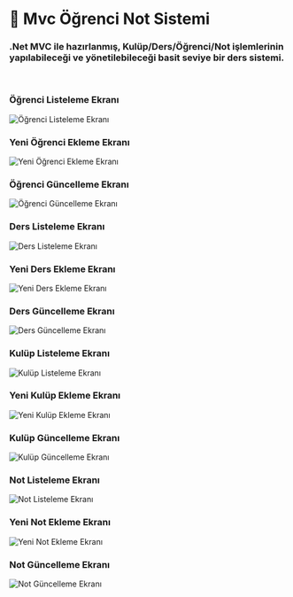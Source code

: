 <h1> 🚀 Mvc Öğrenci Not Sistemi </h1>
<h3>.Net MVC ile hazırlanmış, Kulüp/Ders/Öğrenci/Not işlemlerinin yapılabileceği ve yönetilebileceği basit seviye bir ders sistemi.</h3><br />

<h3>Öğrenci Listeleme Ekranı</h3>
<img src="https://github.com/user-attachments/assets/8f67cbce-f832-473d-a2e2-eb94a53c52c5" title="Öğrenci Listeleme Ekranı" alt="Öğrenci Listeleme Ekranı">

<h3>Yeni Öğrenci Ekleme Ekranı</h3>
<img src="https://github.com/user-attachments/assets/8720a1ee-a10c-4672-97da-fef31f45cef2" title="Yeni Öğrenci Ekleme Ekranı" alt="Yeni Öğrenci Ekleme Ekranı">

<h3>Öğrenci Güncelleme Ekranı</h3>
<img src="https://github.com/user-attachments/assets/2d0bcf73-a9c5-4352-bf03-0e42c0407e53" title="Öğrenci Güncelleme Ekranı" alt="Öğrenci Güncelleme Ekranı">

<h3>Ders Listeleme Ekranı</h3>
<img src="https://github.com/user-attachments/assets/89e51ec2-1d47-4c12-b235-d482486e0699" title="Ders Listeleme Ekranı" alt="Ders Listeleme Ekranı">

<h3>Yeni Ders Ekleme Ekranı</h3>
<img src="https://github.com/user-attachments/assets/6a9a7da8-1020-4900-bc2d-9c7d9f869e6a" title="Yeni Ders Ekleme Ekranı" alt="Yeni Ders Ekleme Ekranı">

<h3>Ders Güncelleme Ekranı</h3>
<img src="https://github.com/user-attachments/assets/242f2f38-e1ec-4aa1-a172-8304868e1a12" title="Ders Güncelleme Ekranı" alt="Ders Güncelleme Ekranı">

<h3>Kulüp Listeleme Ekranı</h3>
<img src="https://github.com/user-attachments/assets/2320d23f-2e30-4daa-978d-d9e02dcd2646" title="Kulüp Listeleme Ekranı" alt="Kulüp Listeleme Ekranı">

<h3>Yeni Kulüp Ekleme Ekranı</h3>
<img src="https://github.com/user-attachments/assets/e49b93d3-103b-41a5-9256-19dbc9f38c71" title="Yeni Kulüp Ekleme Ekranı" alt="Yeni Kulüp Ekleme Ekranı">

<h3>Kulüp Güncelleme Ekranı</h3>
<img src="https://github.com/user-attachments/assets/f0f845a9-574a-4351-abf7-e184d5d9180e" title="Kulüp Güncelleme Ekranı" alt="Kulüp Güncelleme Ekranı">

<h3>Not Listeleme Ekranı</h3>
<img src="https://github.com/user-attachments/assets/bc5b5a2b-540f-4301-84af-5c7c671a3126" title="Not Listeleme Ekranı" alt="Not Listeleme Ekranı">

<h3>Yeni Not Ekleme Ekranı</h3>
<img src="https://github.com/user-attachments/assets/9d955ec3-8220-450c-bb4c-4ed23f95c13a" title="Yeni Not Ekleme Ekranı" alt="Yeni Not Ekleme Ekranı">

<h3>Not Güncelleme Ekranı</h3>
<img src="https://github.com/user-attachments/assets/cdc485c9-a8b3-4d6b-ae57-8345b4014738" title="Not Güncelleme Ekranı" alt="Not Güncelleme Ekranı">

